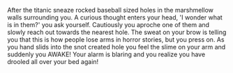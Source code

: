 After the titanic sneaze rocked baseball sized holes in the marshmellow walls surrounding you. A curious thought enters your head, 'I wonder what is in them?' you ask yourself. Cautiously you aproche one of them and slowly reach out towards the nearest hole. The sweat on your brow is telling you that this is how people lose arms in horror stories, but you press on. As you hand slids into the snot created hole you feel the slime on your arm and suddenly you AWAKE! Your alarm is blaring and you realize you have drooled all over your bed again! 